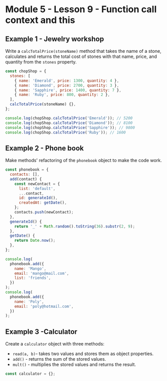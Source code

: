 # Module 5 - Lesson 9 - Function call context and this

## Example 1 - Jewelry workshop

Write a `calcTotalPrice(stoneName)` method that takes the name of a stone,
calculates and returns the total cost of stones with that name, price, and
quantity from the `stones` property.

```js
const chopShop = {
  stones: [
    { name: 'Emerald', price: 1300, quantity: 4 },
    { name: 'Diamond', price: 2700, quantity: 3 },
    { name: 'Sapphire', price: 1400, quantity: 7 },
    { name: 'Ruby', price: 800, quantity: 2 },
  ],
  calcTotalPrice(stoneName) {},
};

console.log(chopShop.calcTotalPrice('Emerald')); // 5200
console.log(chopShop.calcTotalPrice('Diamond')); // 8100
console.log(chopShop.calcTotalPrice('Sapphire')); // 9800
console.log(chopShop.calcTotalPrice('Ruby')); // 1600
```

## Example 2 - Phone book

Make methods' refactoring of the `phonebook` object to make the code work.

```js
const phonebook = {
  contacts: [],
  add(contact) {
    const newContact = {
      list: 'default',
      ...contact,
      id: generateId(),
      createdAt: getDate(),
    };
    contacts.push(newContact);
  },
  generateId() {
    return '_' + Math.random().toString(36).substr(2, 9);
  },
  getDate() {
    return Date.now();
  },
};

console.log(
  phonebook.add({
    name: 'Mango',
    email: 'mango@mail.com',
    list: 'friends',
  })
);
console.log(
  phonebook.add({
    name: 'Poly',
    email: 'poly@hotmail.com',
  })
);
```

## Example 3 -Calculator

Create a `calculator` object with three methods:

- `read(a, b)`- takes two values and stores them as object properties.
- `add()` - returns the sum of the stored values.
- `mult()` - multiplies the stored values and returns the result.

```js
const calculator = {};
```
